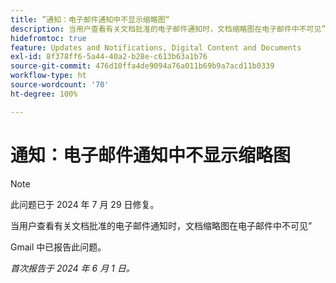 ```yaml
---
title: ”通知：电子邮件通知中不显示缩略图“
description: 当用户查看有关文档批准的电子邮件通知时，文档缩略图在电子邮件中不可见”
hidefromtoc: true
feature: Updates and Notifications, Digital Content and Documents
exl-id: 8f378ff6-5a44-40a2-b28e-c613b63a1b76
source-git-commit: 476d10ffa4de9094a76a011b69b9a7acd11b0339
workflow-type: ht
source-wordcount: '70'
ht-degree: 100%

---
```


# 通知：电子邮件通知中不显示缩略图

>[!NOTE]
>
>此问题已于 2024 年 7 月 29 日修复。

当用户查看有关文档批准的电子邮件通知时，文档缩略图在电子邮件中不可见”

Gmail 中已报告此问题。

_首次报告于 2024 年 6 月 1 日。_
